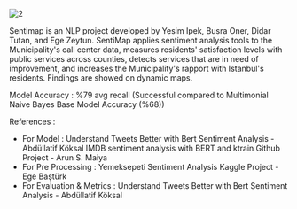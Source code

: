 ![2](https://user-images.githubusercontent.com/74407354/114306120-78cebb00-9ae3-11eb-88d3-827ae1728f7b.png)

Sentimap is an NLP project developed by Yesim Ipek, Busra Oner, Didar Tutan, and Ege Zeytun.
SentiMap applies sentiment analysis tools to the Municipality's call center data, measures residents' satisfaction levels with public services across counties, detects services that are in need of improvement, and increases the Municipality's rapport with Istanbul's residents. Findings are showed on dynamic maps.

Model Accuracy : %79 avg recall (Successful compared to Multimonial Naive Bayes Base Model Accuracy (%68))

References :
- For Model : Understand Tweets Better with Bert Sentiment Analysis - Abdüllatif Köksal IMDB sentiment analysis with BERT and ktrain Github Project - Arun S. Maiya
- For Pre Processing : Yemeksepeti Sentiment Analysis Kaggle Project - Ege Baştürk
- For Evaluation & Metrics : Understand Tweets Better with Bert Sentiment Analysis - Abdüllatif Köksal
